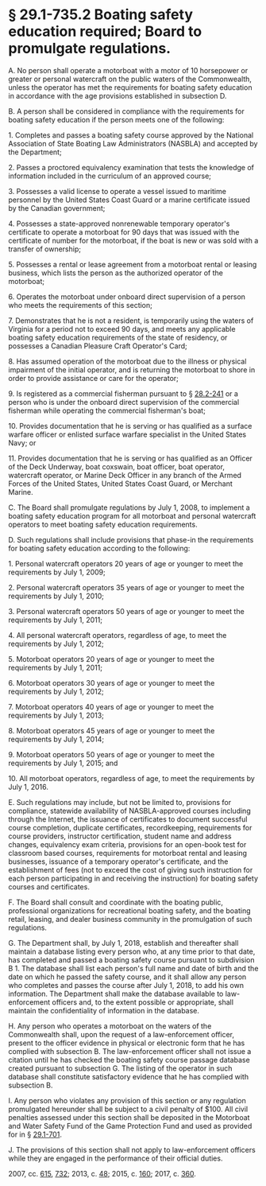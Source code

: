 # § 29.1-735.2 Boating safety education required; Board to promulgate regulations.

<p>A. No person shall operate a motorboat with a motor of 10 horsepower or greater or personal watercraft on the public waters of the Commonwealth, unless the operator has met the requirements for boating safety education in accordance with the age provisions established in subsection D.</p><p>B. A person shall be considered in compliance with the requirements for boating safety education if the person meets one of the following:</p><p>1. Completes and passes a boating safety course approved by the National Association of State Boating Law Administrators (NASBLA) and accepted by the Department;</p><p>2. Passes a proctored equivalency examination that tests the knowledge of information included in the curriculum of an approved course;</p><p>3. Possesses a valid license to operate a vessel issued to maritime personnel by the United States Coast Guard or a marine certificate issued by the Canadian government;</p><p>4. Possesses a state-approved nonrenewable temporary operator's certificate to operate a motorboat for 90 days that was issued with the certificate of number for the motorboat, if the boat is new or was sold with a transfer of ownership;</p><p>5. Possesses a rental or lease agreement from a motorboat rental or leasing business, which lists the person as the authorized operator of the motorboat;</p><p>6. Operates the motorboat under onboard direct supervision of a person who meets the requirements of this section;</p><p>7. Demonstrates that he is not a resident, is temporarily using the waters of Virginia for a period not to exceed 90 days, and meets any applicable boating safety education requirements of the state of residency, or possesses a Canadian Pleasure Craft Operator's Card;</p><p>8. Has assumed operation of the motorboat due to the illness or physical impairment of the initial operator, and is returning the motorboat to shore in order to provide assistance or care for the operator;</p><p>9. Is registered as a commercial fisherman pursuant to § <a href='http://law.lis.virginia.gov/vacode/28.2-241/'>28.2-241</a> or a person who is under the onboard direct supervision of the commercial fisherman while operating the commercial fisherman's boat;</p><p>10. Provides documentation that he is serving or has qualified as a surface warfare officer or enlisted surface warfare specialist in the United States Navy; or</p><p>11. Provides documentation that he is serving or has qualified as an Officer of the Deck Underway, boat coxswain, boat officer, boat operator, watercraft operator, or Marine Deck Officer in any branch of the Armed Forces of the United States, United States Coast Guard, or Merchant Marine.</p><p>C. The Board shall promulgate regulations by July 1, 2008, to implement a boating safety education program for all motorboat and personal watercraft operators to meet boating safety education requirements.</p><p>D. Such regulations shall include provisions that phase-in the requirements for boating safety education according to the following:</p><p>1. Personal watercraft operators 20 years of age or younger to meet the requirements by July 1, 2009;</p><p>2. Personal watercraft operators 35 years of age or younger to meet the requirements by July 1, 2010;</p><p>3. Personal watercraft operators 50 years of age or younger to meet the requirements by July 1, 2011;</p><p>4. All personal watercraft operators, regardless of age, to meet the requirements by July 1, 2012;</p><p>5. Motorboat operators 20 years of age or younger to meet the requirements by July 1, 2011;</p><p>6. Motorboat operators 30 years of age or younger to meet the requirements by July 1, 2012;</p><p>7. Motorboat operators 40 years of age or younger to meet the requirements by July 1, 2013;</p><p>8. Motorboat operators 45 years of age or younger to meet the requirements by July 1, 2014;</p><p>9. Motorboat operators 50 years of age or younger to meet the requirements by July 1, 2015; and</p><p>10. All motorboat operators, regardless of age, to meet the requirements by July 1, 2016.</p><p>E. Such regulations may include, but not be limited to, provisions for compliance, statewide availability of NASBLA-approved courses including through the Internet, the issuance of certificates to document successful course completion, duplicate certificates, recordkeeping, requirements for course providers, instructor certification, student name and address changes, equivalency exam criteria, provisions for an open-book test for classroom based courses, requirements for motorboat rental and leasing businesses, issuance of a temporary operator's certificate, and the establishment of fees (not to exceed the cost of giving such instruction for each person participating in and receiving the instruction) for boating safety courses and certificates.</p><p>F. The Board shall consult and coordinate with the boating public, professional organizations for recreational boating safety, and the boating retail, leasing, and dealer business community in the promulgation of such regulations.</p><p>G. The Department shall, by July 1, 2018, establish and thereafter shall maintain a database listing every person who, at any time prior to that date, has completed and passed a boating safety course pursuant to subdivision B 1. The database shall list each person's full name and date of birth and the date on which he passed the safety course, and it shall allow any person who completes and passes the course after July 1, 2018, to add his own information. The Department shall make the database available to law-enforcement officers and, to the extent possible or appropriate, shall maintain the confidentiality of information in the database.</p><p>H. Any person who operates a motorboat on the waters of the Commonwealth shall, upon the request of a law-enforcement officer, present to the officer evidence in physical or electronic form that he has complied with subsection B. The law-enforcement officer shall not issue a citation until he has checked the boating safety course passage database created pursuant to subsection G. The listing of the operator in such database shall constitute satisfactory evidence that he has complied with subsection B.</p><p>I. Any person who violates any provision of this section or any regulation promulgated hereunder shall be subject to a civil penalty of $100. All civil penalties assessed under this section shall be deposited in the Motorboat and Water Safety Fund of the Game Protection Fund and used as provided for in § <a href='http://law.lis.virginia.gov/vacode/29.1-701/'>29.1-701</a>.</p><p>J. The provisions of this section shall not apply to law-enforcement officers while they are engaged in the performance of their official duties.</p><p>2007, cc. <a href='http://lis.virginia.gov/cgi-bin/legp604.exe?071+ful+CHAP0615'>615</a>, <a href='http://lis.virginia.gov/cgi-bin/legp604.exe?071+ful+CHAP0732'>732</a>; 2013, c. <a href='http://lis.virginia.gov/cgi-bin/legp604.exe?131+ful+CHAP0048'>48</a>; 2015, c. <a href='http://lis.virginia.gov/cgi-bin/legp604.exe?151+ful+CHAP0160'>160</a>; 2017, c. <a href='http://lis.virginia.gov/cgi-bin/legp604.exe?171+ful+CHAP0360'>360</a>.</p>